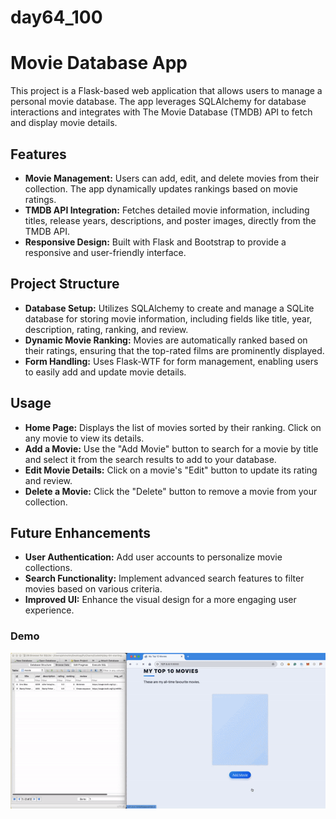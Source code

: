 # day64_100

# Movie Database App
This project is a Flask-based web application that allows users to manage a personal movie database. The app leverages SQLAlchemy for database interactions and integrates with The Movie Database (TMDB) API to fetch and display movie details.

## Features

- __Movie Management:__ Users can add, edit, and delete movies from their collection. The app dynamically updates rankings based on movie ratings.
- __TMDB API Integration:__ Fetches detailed movie information, including titles, release years, descriptions, and poster images, directly from the TMDB API.
- __Responsive Design:__ Built with Flask and Bootstrap to provide a responsive and user-friendly interface.

## Project Structure

- __Database Setup:__ Utilizes SQLAlchemy to create and manage a SQLite database for storing movie information, including fields like title, year, description, rating, ranking, and review.
- __Dynamic Movie Ranking:__ Movies are automatically ranked based on their ratings, ensuring that the top-rated films are prominently displayed.
- __Form Handling:__ Uses Flask-WTF for form management, enabling users to easily add and update movie details.

## Usage

- __Home Page:__ Displays the list of movies sorted by their ranking. Click on any movie to view its details.
- __Add a Movie:__ Use the "Add Movie" button to search for a movie by title and select it from the search results to add to your database.
- __Edit Movie Details:__ Click on a movie's "Edit" button to update its rating and review.
- __Delete a Movie:__ Click the "Delete" button to remove a movie from your collection.

## Future Enhancements
- __User Authentication:__ Add user accounts to personalize movie collections.
- __Search Functionality:__ Implement advanced search features to filter movies based on various criteria.
- __Improved UI:__ Enhance the visual design for a more engaging user experience.

### Demo

![](https://github.com/AlvinChin1608/day64_100/blob/main/gif_demo/ScreenRecording2024-08-02at22.08.13-ezgif.com-video-to-gif-converter.gif)
